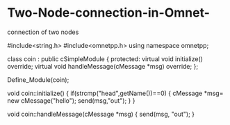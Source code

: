 # Two-Node-connection-in-Omnet-
connection of two nodes

#include<string.h>
#include<omnetpp.h>
using namespace omnetpp;

class coin : public cSimpleModule
{
protected:
    virtual void initialize() override;
    virtual void handleMessage(cMessage *msg) override;
};

Define_Module(coin);

void coin::initialize()
{
        if(strcmp("head",getName())==0)
        {
            cMessage *msg= new cMessage("hello");
            send(msg,"out");
        }
}

void coin::handleMessage(cMessage *msg)
{
    send(msg, "out");
}
